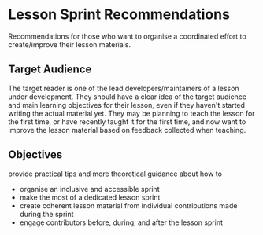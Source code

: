 # Lesson Sprint Recommendations

Recommendations for those who want to organise a coordinated effort to create/improve their lesson materials.

## Target Audience

The target reader is one of the lead developers/maintainers of a lesson under development. 
They should have a clear idea of the target audience and main learning objectives for their lesson, 
even if they haven't started writing the actual material yet.
They may be planning to teach the lesson for the first time, 
or have recently taught it for the first time, 
and now want to improve the lesson material based on feedback collected when teaching.

## Objectives

provide practical tips and more theoretical guidance about how to 

- organise an inclusive and accessible sprint
- make the most of a dedicated lesson sprint
- create coherent lesson material from individual contributions made during the sprint
- engage contributors before, during, and after the lesson sprint

